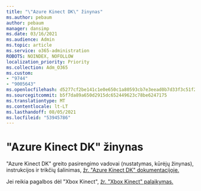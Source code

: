 ```yaml
---
title: "\"Azure Kinect DK\" žinynas"
ms.author: pebaum
author: pebaum
manager: dansimp
ms.date: 03/16/2021
ms.audience: Admin
ms.topic: article
ms.service: o365-administration
ROBOTS: NOINDEX, NOFOLLOW
localization_priority: Priority
ms.collection: Adm_O365
ms.custom:
- "9744"
- "9005643"
ms.openlocfilehash: d5277cf2be141c1e0e650c1a80593cb7e3eead0b7d33f3c51f2325abfcf618b4
ms.sourcegitcommit: b5f7da89a650d2915dc652449623c78be6247175
ms.translationtype: MT
ms.contentlocale: lt-LT
ms.lasthandoff: 08/05/2021
ms.locfileid: "53945786"
---
```

# <a name="help-with-azure-kinect-dk"></a>"Azure Kinect DK" žinynas

"Azure Kinect DK" greito pasirengimo vadovai (nustatymas, kūrėjų žinynas), instrukcijos ir trikčių šalinimas, [žr. "Azure Kinect DK" dokumentacijoje.](https://docs.microsoft.com/azure/kinect-dk/)


Jei reikia pagalbos dėl "Xbox Kinect", [žr. "Xbox Kinect" palaikymas.](https://www.xbox.com/Search?q=kinect&rtc=1#nav-support)